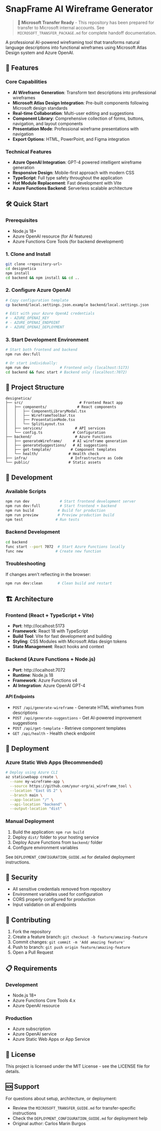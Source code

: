 # SnapFrame AI Wireframe Generator

> **🏢 Microsoft Transfer Ready** - This repository has been prepared for transfer to Microsoft internal accounts. See `MICROSOFT_TRANSFER_PACKAGE.md` for complete handoff documentation.

A professional AI-powered wireframing tool that transforms natural language descriptions into functional wireframes using Microsoft Atlas Design system and Azure OpenAI.

## 🚀 Features

### Core Capabilities
- **AI Wireframe Generation**: Transform text descriptions into professional wireframes
- **Microsoft Atlas Design Integration**: Pre-built components following Microsoft design standards
- **Real-time Collaboration**: Multi-user editing and suggestions
- **Component Library**: Comprehensive collection of forms, buttons, navigation, and layout components
- **Presentation Mode**: Professional wireframe presentations with navigation
- **Export Options**: HTML, PowerPoint, and Figma integration

### Technical Features
- **Azure OpenAI Integration**: GPT-4 powered intelligent wireframe generation
- **Responsive Design**: Mobile-first approach with modern CSS
- **TypeScript**: Full type safety throughout the application
- **Hot Module Replacement**: Fast development with Vite
- **Azure Functions Backend**: Serverless scalable architecture

## 🛠️ Quick Start

### Prerequisites
- Node.js 18+ 
- Azure OpenAI resource (for AI features)
- Azure Functions Core Tools (for backend development)

### 1. Clone and Install
```bash
git clone <repository-url>
cd designetica
npm install
cd backend && npm install && cd ..
```

### 2. Configure Azure OpenAI
```bash
# Copy configuration template
cp backend/local.settings.json.example backend/local.settings.json

# Edit with your Azure OpenAI credentials
# - AZURE_OPENAI_KEY
# - AZURE_OPENAI_ENDPOINT  
# - AZURE_OPENAI_DEPLOYMENT
```

### 3. Start Development Environment
```bash
# Start both frontend and backend
npm run dev:full

# Or start individually:
npm run dev              # Frontend only (localhost:5173)
cd backend && func start # Backend only (localhost:7072)
```

## 📁 Project Structure

```
designetica/
├── src/                          # Frontend React app
│   ├── components/              # React components
│   │   ├── ComponentLibraryModal.tsx
│   │   ├── WireframeToolbar.tsx
│   │   ├── PresentationMode.tsx
│   │   └── SplitLayout.tsx
│   ├── services/               # API services
│   └── config.ts              # Configuration
├── backend/                    # Azure Functions
│   ├── generateWireframe/     # AI wireframe generation
│   ├── generateSuggestions/   # AI suggestions
│   ├── get-template/         # Component templates
│   └── health/              # Health check
├── infra/                    # Infrastructure as Code
└── public/                  # Static assets
```

## 🔧 Development

### Available Scripts
```bash
npm run dev              # Start frontend development server
npm run dev:full         # Start frontend + backend
npm run build           # Build for production
npm run preview         # Preview production build
npm test               # Run tests
```

### Backend Development
```bash
cd backend
func start --port 7072  # Start Azure Functions locally
func new               # Create new function
```

### Troubleshooting
If changes aren't reflecting in the browser:
```bash
npm run dev:clean       # Clean build and restart
```

## 🏗️ Architecture

### Frontend (React + TypeScript + Vite)
- **Port**: http://localhost:5173
- **Framework**: React 18 with TypeScript
- **Build Tool**: Vite for fast development and building
- **Styling**: CSS Modules with Microsoft Atlas design tokens
- **State Management**: React hooks and context

### Backend (Azure Functions + Node.js)
- **Port**: http://localhost:7072
- **Runtime**: Node.js 18
- **Framework**: Azure Functions v4
- **AI Integration**: Azure OpenAI GPT-4

#### API Endpoints
- `POST /api/generate-wireframe` - Generate HTML wireframes from descriptions
- `POST /api/generate-suggestions` - Get AI-powered improvement suggestions  
- `POST /api/get-template` - Retrieve component templates
- `GET /api/health` - Health check endpoint

## 🚀 Deployment

### Azure Static Web Apps (Recommended)
```bash
# Deploy using Azure CLI
az staticwebapp create \
  --name my-wireframe-app \
  --source https://github.com/your-org/ai_wireframe_tool \
  --location "East US 2" \
  --branch main \
  --app-location "/" \
  --api-location "backend" \
  --output-location "dist"
```

### Manual Deployment
1. Build the application: `npm run build`
2. Deploy `dist/` folder to your hosting service
3. Deploy Azure Functions from `backend/` folder
4. Configure environment variables

See `DEPLOYMENT_CONFIGURATION_GUIDE.md` for detailed deployment instructions.

## 🔐 Security

- All sensitive credentials removed from repository
- Environment variables used for configuration
- CORS properly configured for production
- Input validation on all endpoints

## 🤝 Contributing

1. Fork the repository
2. Create a feature branch: `git checkout -b feature/amazing-feature`
3. Commit changes: `git commit -m 'Add amazing feature'`
4. Push to branch: `git push origin feature/amazing-feature`
5. Open a Pull Request

## 📋 Requirements

### Development
- Node.js 18+
- Azure Functions Core Tools 4.x
- Azure OpenAI resource

### Production
- Azure subscription
- Azure OpenAI service
- Azure Static Web Apps or App Service

## 📄 License

This project is licensed under the MIT License - see the LICENSE file for details.

## 🆘 Support

For questions about setup, architecture, or deployment:
- Review the `MICROSOFT_TRANSFER_GUIDE.md` for transfer-specific instructions
- Check the `DEPLOYMENT_CONFIGURATION_GUIDE.md` for deployment help
- Original author: Carlos Marin Burgos
